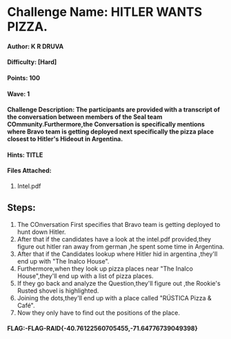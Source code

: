 # Challenge Name: HITLER WANTS PIZZA.

#### Author: K R DRUVA
#### Difficulty: [Hard]

#### Points: 100

#### Wave: 1

#### Challenge Description: The participants are provided with a transcript of the conversation between members of the Seal team COmmunity.Furthermore,the Conversation is specifically mentions where Bravo team is getting deployed next specifically the pizza place closest to Hitler's Hideout in Argentina.
#### Hints: TITLE

#### Files Attached:
1. Intel.pdf

## Steps:
1. The COnversation First specifies that Bravo team is getting deployed to hunt down Hitler.
2. After that if the candidates have a look at the intel.pdf provided,they figure out hitler ran away from german ,he spent some time in Argentina.
3. After that if the Candidates lookup where Hitler hid in argentina ,they'll end up with "The Inalco House".
4. Furthermore,when they look up pizza places near "The Inalco House",they'll end up with a list of pizza places.
5. If they go back and analyze the Question,they'll figure out ,the Rookie's Rusted shovel is highlighted.
6. Joining the dots,they'll end up with a place called "RÚSTICA Pizza & Café".
7. Now they only have to find out the positions of the place.


#### FLAG:-FLAG-RAID{-40.76122560705455,-71.64776739049398}
